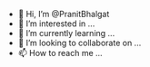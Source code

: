 - 👋 Hi, I’m @PranitBhalgat
- 👀 I’m interested in ...
- 🌱 I’m currently learning ...
- 💞️ I’m looking to collaborate on ...
- 📫 How to reach me ...

<!---
PranitBhalgat/PranitBhalgat is a ✨ special ✨ repository because its `README.md` (this file) appears on your GitHub profile.
You can click the Preview link to take a look at your changes.
--->
